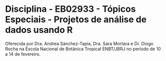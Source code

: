 # Disciplina - EB02933 - Tópicos Especiais - Projetos de análise de dados usando R

Oferecida por Dra. Andrea Sánchez-Tapia, Dra. Sara Mortara e Dr. Diogo Rocha na Escola Nacional de Botânica Tropical ENBT/JBRJ no período de 10 a 14 de fevereiro.
